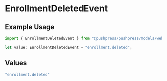 # EnrollmentDeletedEvent

## Example Usage

```typescript
import { EnrollmentDeletedEvent } from "@pushpress/pushpress/models/webhooks";

let value: EnrollmentDeletedEvent = "enrollment.deleted";
```

## Values

```typescript
"enrollment.deleted"
```